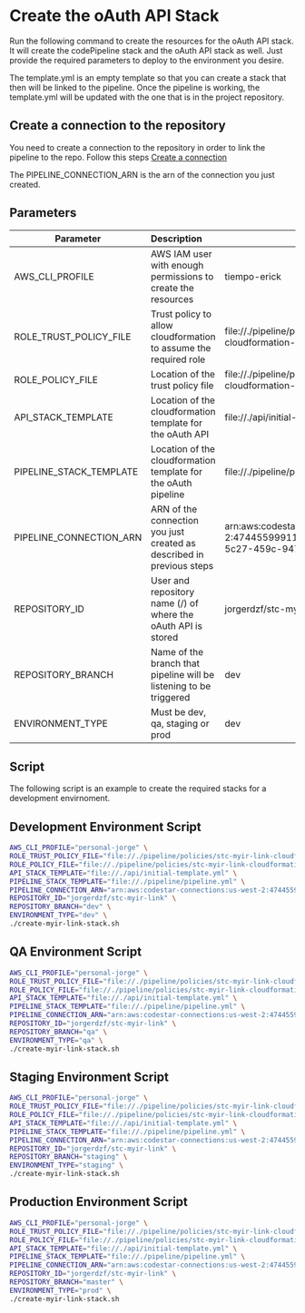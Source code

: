 # Create the oAuth API Stack

Run the following command to create the resources for the oAuth API stack. It will create the codePipeline stack and the oAuth API stack as well. Just provide the required parameters to deploy to the environment you desire.

The template.yml is an empty template so that you can create a stack that then will be linked to the pipeline. Once the pipeline is working, the template.yml will be updated with the one that is in the project repository.

## Create a connection to the repository

You need to create a connection to the repository in order to link the pipeline to the repo. Follow this steps [Create a connection](https://docs.aws.amazon.com/dtconsole/latest/userguide/connections-create.html)

The PIPELINE_CONNECTION_ARN is the arn of the connection you just created.

## Parameters

| Parameter               | Description                                                                     | Example                                                                                             |
| ----------------------- | :------------------------------------------------------------------------------ | --------------------------------------------------------------------------------------------------- |
| AWS_CLI_PROFILE         | AWS IAM user with enough permissions to create the resources                    | tiempo-erick                                                                                        |
| ROLE_TRUST_POLICY_FILE  | Trust policy to allow cloudformation to assume the required role                | file://./pipeline/policies/stc-myir-link-cloudformation-trust-policy.json                           |
| ROLE_POLICY_FILE        | Location of the trust policy file                                               | file://./pipeline/policies/stc-myir-link-cloudformation-policy.json                                 |
| API_STACK_TEMPLATE      | Location of the cloudformation template for the oAuth API                       | file://./api/initial-template.yml                                                                   |
| PIPELINE_STACK_TEMPLATE | Location of the cloudformation template for the oAuth pipeline                  | file://./pipeline/pipeline.yml                                                                      |
| PIPELINE_CONNECTION_ARN | ARN of the connection you just created as described in previous steps           | arn:aws:codestar-connections:us-west-2:474455999118:connection/4b0f8c65-5c27-459c-9477-bb87f7bb0114 |
| REPOSITORY_ID           | User and repository name (<user>/<repository>) of where the oAuth API is stored | jorgerdzf/stc-myir-link                                                                             |
| REPOSITORY_BRANCH       | Name of the branch that pipeline will be listening to be triggered              | dev                                                                                                 |
| ENVIRONMENT_TYPE        | Must be dev, qa, staging or prod                                                | dev                                                                                                 |

## Script

The following script is an example to create the required stacks for a development envirnoment.

## Development Environment Script

```bash
AWS_CLI_PROFILE="personal-jorge" \
ROLE_TRUST_POLICY_FILE="file://./pipeline/policies/stc-myir-link-cloudformation-trust-policy.json" \
ROLE_POLICY_FILE="file://./pipeline/policies/stc-myir-link-cloudformation-policy.json" \
API_STACK_TEMPLATE="file://./api/initial-template.yml" \
PIPELINE_STACK_TEMPLATE="file://./pipeline/pipeline.yml" \
PIPELINE_CONNECTION_ARN="arn:aws:codestar-connections:us-west-2:474455999118:connection/4b0f8c65-5c27-459c-9477-bb87f7bb0114" \
REPOSITORY_ID="jorgerdzf/stc-myir-link" \
REPOSITORY_BRANCH="dev" \
ENVIRONMENT_TYPE="dev" \
./create-myir-link-stack.sh
```

## QA Environment Script

```bash
AWS_CLI_PROFILE="personal-jorge" \
ROLE_TRUST_POLICY_FILE="file://./pipeline/policies/stc-myir-link-cloudformation-trust-policy.json" \
ROLE_POLICY_FILE="file://./pipeline/policies/stc-myir-link-cloudformation-policy.json" \
API_STACK_TEMPLATE="file://./api/initial-template.yml" \
PIPELINE_STACK_TEMPLATE="file://./pipeline/pipeline.yml" \
PIPELINE_CONNECTION_ARN="arn:aws:codestar-connections:us-west-2:474455999118:connection/4b0f8c65-5c27-459c-9477-bb87f7bb0114" \
REPOSITORY_ID="jorgerdzf/stc-myir-link" \
REPOSITORY_BRANCH="qa" \
ENVIRONMENT_TYPE="qa" \
./create-myir-link-stack.sh
```

## Staging Environment Script

```bash
AWS_CLI_PROFILE="personal-jorge" \
ROLE_TRUST_POLICY_FILE="file://./pipeline/policies/stc-myir-link-cloudformation-trust-policy.json" \
ROLE_POLICY_FILE="file://./pipeline/policies/stc-myir-link-cloudformation-policy.json" \
API_STACK_TEMPLATE="file://./api/initial-template.yml" \
PIPELINE_STACK_TEMPLATE="file://./pipeline/pipeline.yml" \
PIPELINE_CONNECTION_ARN="arn:aws:codestar-connections:us-west-2:474455999118:connection/4b0f8c65-5c27-459c-9477-bb87f7bb0114" \
REPOSITORY_ID="jorgerdzf/stc-myir-link" \
REPOSITORY_BRANCH="staging" \
ENVIRONMENT_TYPE="staging" \
./create-myir-link-stack.sh
```

## Production Environment Script

```bash
AWS_CLI_PROFILE="personal-jorge" \
ROLE_TRUST_POLICY_FILE="file://./pipeline/policies/stc-myir-link-cloudformation-trust-policy.json" \
ROLE_POLICY_FILE="file://./pipeline/policies/stc-myir-link-cloudformation-policy.json" \
API_STACK_TEMPLATE="file://./api/initial-template.yml" \
PIPELINE_STACK_TEMPLATE="file://./pipeline/pipeline.yml" \
PIPELINE_CONNECTION_ARN="arn:aws:codestar-connections:us-west-2:474455999118:connection/4b0f8c65-5c27-459c-9477-bb87f7bb0114" \
REPOSITORY_ID="jorgerdzf/stc-myir-link" \
REPOSITORY_BRANCH="master" \
ENVIRONMENT_TYPE="prod" \
./create-myir-link-stack.sh
```
